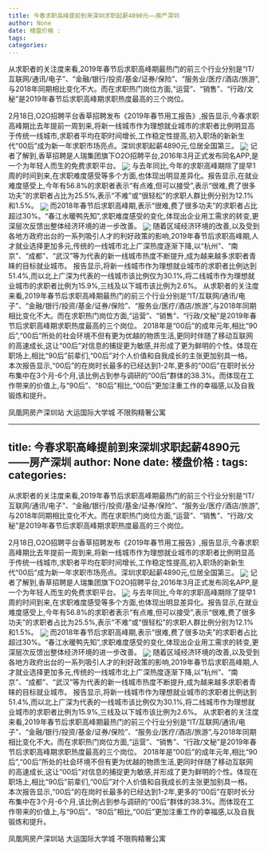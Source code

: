 ```yaml
---
title: 今春求职高峰提前到来深圳求职起薪4890元——房产深圳
author: None
date: 楼盘价格 : 
tags: 
categories: 
---
```

从求职者的关注度来看,2019年春节后求职高峰期最热门的前三个行业分别是“IT/互联网/通讯/电子”、“金融/银行/投资/基金/证券/保险”、“服务业/医疗/酒店/旅游”,与2018年同期相比变化不大。而在求职热门岗位方面,“运营”、“销售”、“行政/文秘”是2019年春节后求职高峰期求职热度最高的三个岗位。
<!-- more -->
2月18日,O2O招聘平台香草招聘发布《2019年春节用工报告》,报告显示,今春求职高峰期比去年提前一周到来,将新一线城市作为理想就业城市的求职者比例明显高于传统一线城市,求职者平均在职时间增长,工作稳定性提高,初入职场的新新生代“00后”成为新一年求职市场亮点。深圳求职起薪4890元,位居全国第三。
<img align="center" border="0" src="//s0.ifengimg.com/2019/02/20/01c1f025878bdd1b71326fc47a905b4e.jpg" />
记者了解到,香草招聘是人瑞集团旗下O2O招聘平台,2016年3月正式发布同名APP,是一个为年轻人而生的免费求职平台。
<img align="center" border="0" src="//s2.ifengimg.com/2019/02/20/fdd3f22a0cba51c6f5618c205234a7a3.jpg" />
与去年同比,今年的求职高峰期除了提早1周的时间到来,在求职难度感受等多个方面,也体现出明显差异化。报告显示,在就业难度感受上,今年有56.8%的求职者表示“有点难,但可以接受”,表示“很难,费了很多功夫”的求职者占比为25.5%,表示“不难”或“很轻松”的求职人群比例分别为12.1%和1.5%。
<img align="center" border="0" src="//s0.ifengimg.com/2019/02/20/4884b74d2325884472adcc68ccec4baf.jpg" />
而2018年春节后求职高峰期,表示“很难,费了很多功夫”的求职者占比超过30%。“春江水暖鸭先知”,求职难度感受的变化,体现出企业用工需求的转变,更深层次反馈出整体经济环境的进一步改善。
<img align="center" border="0" src="//s2.ifengimg.com/2019/02/20/fde9c6e07f52c30c6dce8d616006f1dc.jpg" />
随着区域经济环境的改善,以及受到各地方政府出台的一系列吸引人才的利好政策的影响,2019年春节后求职高峰期,人才就业选择更加多元,传统的一线城市北上广深热度逐渐下降,以“杭州”、“南京”、“成都”、“武汉”等为代表的新一线城市热度不断提升,成为越来越多求职者青睐的目标就业城市。
报告显示,将新一线城市作为理想就业城市的求职者比例达到51.4%,而以北上广深为代表的一线城市该比例仅为30.1%,将二线城市作为理想就业城市的求职者比例为15.9%,三线及以下城市该比例为2.6%。
从求职者的关注度来看,2019年春节后求职高峰期最热门的前三个行业分别是“IT/互联网/通讯/电子”、“金融/银行/投资/基金/证券/保险”、“服务业/医疗/酒店/旅游”,与2018年同期相比变化不大。而在求职热门岗位方面,“运营”、“销售”、“行政/文秘”是2019年春节后求职高峰期求职热度最高的三个岗位。
2018年是“00后”的成年元年,相比“90后”,“00后”所处的社会环境不但有更为优越的物质生活,更同时伴随了移动互联网的高速成长,这让“00后”对信息的捕捉更为敏感,并形成了更为鲜明的个性。体现在职场上,相比“90后”前辈们,“00后”对个人价值和自我成长的主张更加别具一格。
本次报告显示,“00后”的在岗时长最多的已经达到1-2年,更多的“00后”在职时长分布集中在3个月-6个月,该比例占到参与调研的“00后”群体的38.3%。而体现在工作带来的价值上,与“90后”、“80后”相比,“00后”更加注重工作的幸福感,以及自我锻炼和提升。
                        
                        
                        
                        
                                        
                    
                    
                
                    
                    
                    
                
                    
                
凤凰网房产深圳站
大运国际大学城
不限购精奢公寓
	                        
	                    
	                        
	                    
---
title: 今春求职高峰提前到来深圳求职起薪4890元——房产深圳
author: None
date: 楼盘价格 : 
tags: 
categories: 
---
从求职者的关注度来看,2019年春节后求职高峰期最热门的前三个行业分别是“IT/互联网/通讯/电子”、“金融/银行/投资/基金/证券/保险”、“服务业/医疗/酒店/旅游”,与2018年同期相比变化不大。而在求职热门岗位方面,“运营”、“销售”、“行政/文秘”是2019年春节后求职高峰期求职热度最高的三个岗位。
<!-- more -->
2月18日,O2O招聘平台香草招聘发布《2019年春节用工报告》,报告显示,今春求职高峰期比去年提前一周到来,将新一线城市作为理想就业城市的求职者比例明显高于传统一线城市,求职者平均在职时间增长,工作稳定性提高,初入职场的新新生代“00后”成为新一年求职市场亮点。深圳求职起薪4890元,位居全国第三。
<img align="center" border="0" src="//s0.ifengimg.com/2019/02/20/01c1f025878bdd1b71326fc47a905b4e.jpg" />
记者了解到,香草招聘是人瑞集团旗下O2O招聘平台,2016年3月正式发布同名APP,是一个为年轻人而生的免费求职平台。
<img align="center" border="0" src="//s2.ifengimg.com/2019/02/20/fdd3f22a0cba51c6f5618c205234a7a3.jpg" />
与去年同比,今年的求职高峰期除了提早1周的时间到来,在求职难度感受等多个方面,也体现出明显差异化。报告显示,在就业难度感受上,今年有56.8%的求职者表示“有点难,但可以接受”,表示“很难,费了很多功夫”的求职者占比为25.5%,表示“不难”或“很轻松”的求职人群比例分别为12.1%和1.5%。
<img align="center" border="0" src="//s0.ifengimg.com/2019/02/20/4884b74d2325884472adcc68ccec4baf.jpg" />
而2018年春节后求职高峰期,表示“很难,费了很多功夫”的求职者占比超过30%。“春江水暖鸭先知”,求职难度感受的变化,体现出企业用工需求的转变,更深层次反馈出整体经济环境的进一步改善。
<img align="center" border="0" src="//s2.ifengimg.com/2019/02/20/fde9c6e07f52c30c6dce8d616006f1dc.jpg" />
随着区域经济环境的改善,以及受到各地方政府出台的一系列吸引人才的利好政策的影响,2019年春节后求职高峰期,人才就业选择更加多元,传统的一线城市北上广深热度逐渐下降,以“杭州”、“南京”、“成都”、“武汉”等为代表的新一线城市热度不断提升,成为越来越多求职者青睐的目标就业城市。
报告显示,将新一线城市作为理想就业城市的求职者比例达到51.4%,而以北上广深为代表的一线城市该比例仅为30.1%,将二线城市作为理想就业城市的求职者比例为15.9%,三线及以下城市该比例为2.6%。
从求职者的关注度来看,2019年春节后求职高峰期最热门的前三个行业分别是“IT/互联网/通讯/电子”、“金融/银行/投资/基金/证券/保险”、“服务业/医疗/酒店/旅游”,与2018年同期相比变化不大。而在求职热门岗位方面,“运营”、“销售”、“行政/文秘”是2019年春节后求职高峰期求职热度最高的三个岗位。
2018年是“00后”的成年元年,相比“90后”,“00后”所处的社会环境不但有更为优越的物质生活,更同时伴随了移动互联网的高速成长,这让“00后”对信息的捕捉更为敏感,并形成了更为鲜明的个性。体现在职场上,相比“90后”前辈们,“00后”对个人价值和自我成长的主张更加别具一格。
本次报告显示,“00后”的在岗时长最多的已经达到1-2年,更多的“00后”在职时长分布集中在3个月-6个月,该比例占到参与调研的“00后”群体的38.3%。而体现在工作带来的价值上,与“90后”、“80后”相比,“00后”更加注重工作的幸福感,以及自我锻炼和提升。
                        
                        
                        
                        
                                        
                    
                    
                
                    
                    
                    
                
                    
                
凤凰网房产深圳站
大运国际大学城
不限购精奢公寓
	                        
	                    
	                        
	                    
